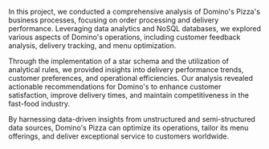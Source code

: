 In this project, we conducted a comprehensive analysis of Domino's Pizza's business processes, focusing on order processing and delivery performance. Leveraging data 
analytics and NoSQL databases, we explored various aspects of Domino's operations, including customer feedback analysis, delivery tracking, and menu optimization.

Through the implementation of a star schema and the utilization of analytical rules, we provided insights into delivery performance trends, customer preferences, and 
operational efficiencies. Our analysis revealed actionable recommendations for Domino's to enhance customer satisfaction, improve delivery times, and maintain 
competitiveness in the fast-food industry.

By harnessing data-driven insights from unstructured and semi-structured data sources, Domino's Pizza can optimize its operations, tailor its menu offerings, and 
deliver exceptional service to customers worldwide.
